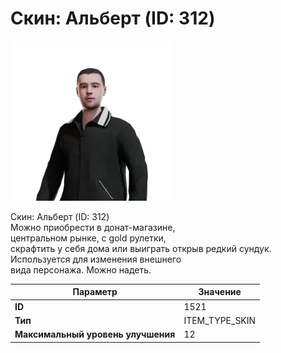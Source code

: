 # Скин: Альберт (ID: 312)

![Item Image](../img/1521.webp?raw=true)

Скин: Альберт (ID: 312)<br>Можно приобрести в донат-магазине,<br>центральном рынке, с gold рулетки,<br>скрафтить у себя дома или выиграть открыв редкий сундук.<br>Используется для изменения внешнего<br>вида персонажа. Можно надеть.


| Параметр | Значение |
|----------|----------|
| **ID** | 1521 |
| **Тип** | ITEM_TYPE_SKIN |
| **Максимальный уровень улучшения** | 12 |

